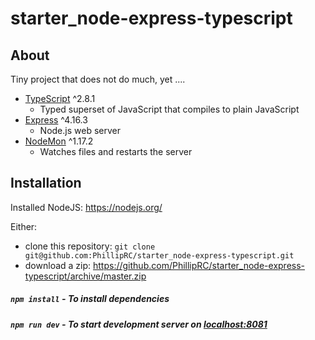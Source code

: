 # starter_node-express-typescript

## About

Tiny project that does not do much, yet ....

* [TypeScript](http://www.typescriptlang.org/) ^2.8.1
  * Typed superset of JavaScript that compiles to plain JavaScript
* [Express](http://expressjs.com/) ^4.16.3
  * Node.js web server
* [NodeMon](http://nodemon.io/) ^1.17.2
  * Watches files and restarts the server

## Installation

Installed NodeJS: https://nodejs.org/

Either:
* clone this repository: `git clone git@github.com:PhillipRC/starter_node-express-typescript.git`
* download a zip: https://github.com/PhillipRC/starter_node-express-typescript/archive/master.zip

##### `npm install` - To install dependencies

##### `npm run dev` - To start development server on [localhost:8081](http://localhost:8081)

